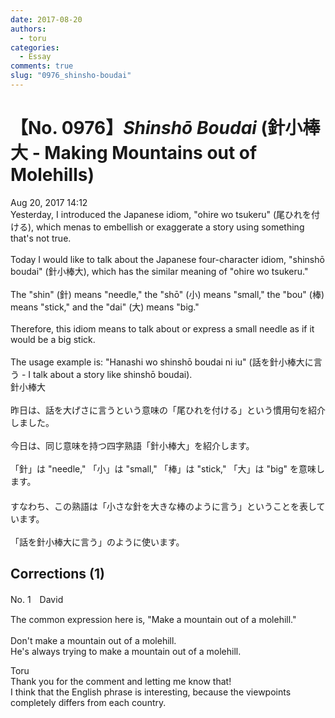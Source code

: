 ```yaml
---
date: 2017-08-20
authors:
  - toru
categories:
  - Essay
comments: true
slug: "0976_shinsho-boudai"
---
```


# 【No. 0976】<strong><em>Shinshō Boudai</em></strong> (針小棒大 - Making Mountains out of Molehills)
<div class="date">Aug 20, 2017 14:12</div>
<div id="post"><div id="body_show_ori">
Yesterday, I introduced the Japanese idiom, "ohire wo tsukeru" (尾ひれを付ける), which menas to embellish or exaggerate a story using something that's not true.<br/><br/>Today I would like to talk about the Japanese four-character idiom, "shinshō boudai" (針小棒大), which has the similar meaning of "ohire wo tsukeru."<br/><br/>The "shin" (針) means "needle," the "shō" (小) means "small," the "bou" (棒) means "stick," and the "dai" (大) means "big."<br/><br/>Therefore, this idiom means to talk about or express a small needle as if it would be a big stick.<br/><br/>The usage example is: "Hanashi wo shinshō boudai ni iu" (話を針小棒大に言う - I talk about a story like shinshō boudai).
</div></div>

<!-- more -->

<div id="post_ja"><div id="body_show_mo">
針小棒大<br/><br/>昨日は、話を大げさに言うという意味の「尾ひれを付ける」という慣用句を紹介しました。<br/><br/>今日は、同じ意味を持つ四字熟語「針小棒大」を紹介します。<br/><br/>「針」は "needle," 「小」は "small," 「棒」は "stick," 「大」は "big" を意味します。<br/>　<br/>すなわち、この熟語は「小さな針を大きな棒のように言う」ということを表しています。<br/><br/>「話を針小棒大に言う」のように使います。
</div></div>

## Corrections (1)
<div id="block"><div class="first_name"> No. 1　<span class="just_name">David</span></div><div id="block2">
<p class="comment_small">
 The common expression here is, "Make a mountain out of a molehill."
 <br/>
 <br/>
 Don't make a mountain out of a molehill.
 <br/>
 He's always trying to make a mountain out of a molehill.
</p>

</div><div class="name"><span class="just_name">Toru</span><br>
Thank you for the comment and letting me know that!<br/>I think that the English phrase is interesting, because the viewpoints completely differs from each country.
</div>
</div>
